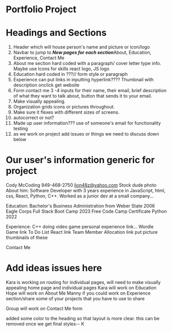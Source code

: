 # Portfolio Project

# Headings and Sections 
1. Header which will house person's name and picture or icon/logo 
2. Navbar to jump to ***New pages for each section***About, Education, Experience, Contact Me
2. About me section hard coded with a paragraph/ cover letter type info. Maybe use Icons for skills react logo, JS logo 
3. Education hard coded in ???// form style or paragraph
4. Experience can put links in inputting hyperlink???? Thumbnail with description  onclick get website 
5. Form contact me 3 -4 inputs for their name, their email, brief description of what they want to talk about, button that sends it to your email. 
6. Make visually appealing. 
7. Organization grids icons or pictures throughout.
8. Make sure it flexes with different sizes of screens.
9. autocorrect or not?
10. Made up user information??? use of someone's email for functionality testing 
11. as we work on project add issues or things we need to discuss down below

# Our user's information generic for project
Cody McCoding 949-468-2750
lion48z@yahoo.com
Stock dude photo 
About him: Software Developer with 3 years experience in JavaScript, html, css, React, Python, C++. Worked as a junior dev at a small company...

Education: Bachelor's Business Administration from Weber State 2006
            Eagle Corps Full Stack Boot Camp 2023
            Free Code Camp Certificate Python 2022

Experience: C++ doing video game personal experience link...
            Wordle Game link
            To Do List React link
            Team Member Allocation link
        put picture thumbnails of these 

Contact Me <form>


# Add ideas issues here 
Kara is working on routing for individual pages, will need to make visually appealing home page and individual pages 
Kara will work on Education 
Hope will work on About Me
Manny if you could work on Experience section/share some of your projects that you have to use to share

Group will work on Contact Me form

added some color to the heading so that layout is more clear. this can be removed once we get final styles-- K

